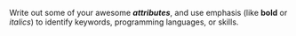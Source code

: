 Write out some of your awesome _**attributes**_, and use emphasis (like **bold** or _italics_) to identify keywords, programming languages, or skills. 
